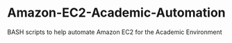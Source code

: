 Amazon-EC2-Academic-Automation
==============================

BASH scripts to help automate Amazon EC2 for the Academic Environment

